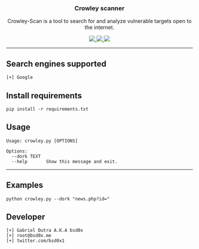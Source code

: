 <p align="center">
  <h3 align="center">Crowley scanner</h3>
  <p align="center">
    Crowley-Scan is a tool to search for and analyze vulnerable targets open to the internet.
  </p>

  <p align="center">
    <a href="https://twitter.com/bsd0x">
      <img src="https://img.shields.io/badge/twitter-@bsd0x-blue.svg">
    </a>
    <a href="https://www.gnu.org/licenses/gpl-3.0">
      <img src="https://img.shields.io/badge/License-GPLv3-blue.svg">
    </a>
    <a href="https://github.com/bsd0x/crowley-scan/releases">
      <img src="https://img.shields.io/badge/version-2.0.0-blue.svg">
    </a>
  </p>
</p>
<hr>

## Search engines supported

```
[+] Google
```

## Install requirements

```
pip install -r requirements.txt
```

## Usage

```
Usage: crowley.py [OPTIONS]

Options:
  --dork TEXT
  --help       Show this message and exit.
```

<hr>

## Examples

```
python crowley.py --dork "news.php?id="
```

## Developer

```
[+] Gabriel Dutra A.K.A bsd0x
[+] root@bsd0x.me
[+] twitter.com/bsd0x1
```
